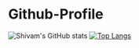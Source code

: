 # Github-Profile
![Shivam's GitHub stats](https://github-readme-stats.vercel.app/api?username=shivam66151&hide=contribs,prs&count_private=true&show_icons=true&theme=dark)
[![Top Langs](https://github-readme-stats.vercel.app/api/top-langs/?username=shivam66151&layout=compact)](https://github.com/shivam66151/shivam66151)
